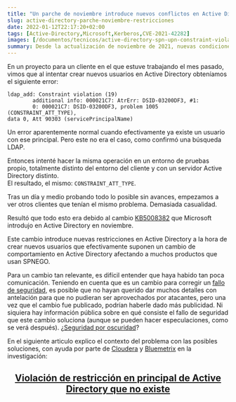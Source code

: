 ```yaml
---
title: "Un parche de noviembre introduce nuevos conflictos en Active Directory"
slug: active-directory-parche-noviembre-restricciones
date: 2022-01-12T22:17:20+02:00
tags: [Active-Directory,Microsoft,Kerberos,CVE-2021-42282]
images: [/documentos/tecnicos/active-directory-spn-upn-constraint-violation/CONSTRAINT_ATT_TYPE.png]
summary: Desde la actualización de noviembre de 2021, nuevas condiciones en Active Directory pueden hacer que devuelva un error de tipo CONSTRAINT_ATT_TYPE afectando a otros productos.
---
```


En un proyecto para un cliente en el que estuve trabajando el mes pasado, vimos que al intentar crear nuevos usuarios en Active Directory obteníamos el siguiente error:

```
ldap_add: Constraint violation (19)
        additional info: 000021C7: AtrErr: DSID-03200DF3, #1:
        0: 000021C7: DSID-03200DF3, problem 1005 (CONSTRAINT_ATT_TYPE),
data 0, Att 90303 (servicePrincipalName)
```

Un error aparentemente normal cuando efectivamente ya existe un usuario con ese principal. Pero este no era el caso, como confirmó una búsqueda LDAP.

Entonces intenté hacer la misma operación en un entorno de pruebas propio, totalmente distinto del entorno del cliente y con un servidor Active Directory distinto.  
El resultado, el mismo: `CONSTRAINT_ATT_TYPE`.

Tras un día y medio probando todo lo posible sin avances, empezamos a ver otros clientes que tenían el mismo problema. Demasiada casualidad.

Resultó que todo esto era debido al cambio [KB5008382](https://support.microsoft.com/es-es/topic/kb5008382-verificación-de-la-singularidad-del-nombre-principal-del-usuario-el-nombre-principal-del-servicio-y-el-alias-del-nombre-principal-del-servicio-cve-2021-42282-4651b175-290c-4e59-8fcb-e4e5cd0cdb29) que Microsoft introdujo en Active Directory en noviembre.

Este cambio introduce nuevas restricciones en Active Directory a la hora de crear nuevos usuarios que efectivamente suponen un cambio de comportamiento en Active Directory afectando a muchos productos que usan SPNEGO.

Para un cambio tan relevante, es difícil entender que haya habido tan poca comunicación. Teniendo en cuenta que es un cambio para corregir un [fallo de seguridad](https://cve.mitre.org/cgi-bin/cvename.cgi?name=CVE-2021-42282), es posible que no hayan querido dar muchos detalles con antelación para que no pudieran ser aprovechados por atacantes, pero una vez que el cambio fue publicado, podrían haberle dado más publicidad. Ni siquiera hay información pública sobre en qué consiste el fallo de seguridad que este cambio soluciona (aunque se pueden hacer especulaciones, como se verá después). ¿[Seguridad por oscuridad](https://es.wikipedia.org/wiki/Seguridad_por_oscuridad)?

En el siguiente articulo explico el contexto del problema con las posibles soluciones, con ayuda por parte de [Cloudera](https://cloudera.com) y [Bluemetrix](https://bluemetrix.com) en la investigación:

<h2 style="text-align: center"><a href="/documentos/tecnicos/active-directory-spn-upn-constraint-violation.html">Violación de restricción en principal de Active Directory que no existe</a></h2>
